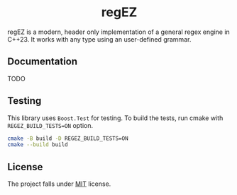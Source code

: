 <h1 align=center>regEZ</h1>

regEZ is a modern, header only implementation of a general regex engine in C++23. It works with any type using an user-defined grammar.


## Documentation

TODO

## Testing

This library uses `Boost.Test` for testing. To build the tests, run cmake with `REGEZ_BUILD_TESTS=ON` option.
```bash
cmake -B build -D REGEZ_BUILD_TESTS=ON
cmake --build build
```

## License

The project falls under [MIT](./LICENSE) license.
